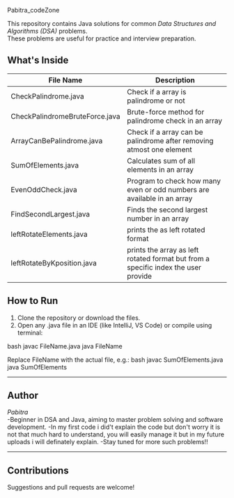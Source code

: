 Pabitra_codeZone

This repository contains Java solutions for common *Data Structures and Algorithms (DSA)* problems.  
These problems are useful for practice and interview preparation.

## What's Inside

| File Name                     | Description                          |
|------------------------------|--------------------------------------|
| CheckPalindrome.java         | Check if a array is palindrome or not    |
| CheckPalindromeBruteForce.java| Brute-force method for palindrome check in an array |
| ArrayCanBePalindrome.java    | Check if a array can be palindrome after removing atmost one element |
| SumOfElements.java           | Calculates sum of all elements in an array |
| EvenOddCheck.java            | Program to check how many even or odd numbers are available in an array |
| FindSecondLargest.java       | Finds the second largest number in an array |
| leftRotateElements.java      | prints the as left rotated format |
| leftRotateByKposition.java   | prints the array as left rotated format but from a specific index the user provide|

## How to Run

1. Clone the repository or download the files.
2. Open any .java file in an IDE (like IntelliJ, VS Code) or compile using terminal:

bash
javac FileName.java
java FileName


Replace FileName with the actual file, e.g.:
bash
javac SumOfElements.java
java SumOfElements


---

## Author
*Pabitra*  
-Beginner in DSA and Java, aiming to master problem solving and software development.
-In my first code i did't explain the code but don't worry it is not that much hard to understand, you will easily manage it but in my future uploads i will definately explain.
-Stay tuned for more such problems!!

---

## Contributions
Suggestions and pull requests are welcome!
